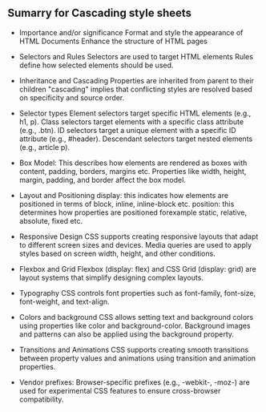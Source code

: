 ## Sumarry for Cascading style sheets

* Importance and/or significance
Format and style the appearance of HTML Documents
Enhance the structure of HTML pages

* Selectors and Rules
Selectors are used to target HTML elements
Rules define how selected elements should be used.

* Inheritance and Cascading
Properties are inherited from parent to their children
"cascading" implies that conflicting styles are resolved based on specificity and source order.

* Selector types
    Element selectors target specific HTML elements (e.g., h1, p).
    Class selectors target elements with a specific class attribute (e.g., .btn).
    ID selectors target a unique element with a specific ID attribute (e.g., #header).
    Descendant selectors target nested elements (e.g., article p).

* Box Model: 
This describes how elements are rendered as boxes with content, padding, borders, margins etc.
Properties like width, height, margin, padding, and border affect the box model.

* Layout and Positioning
display: this indicates how elements are positioned in terms of block, inline, inline-block etc.
position: this determines how properties are positioned forexample static, relative, absolute, fixed etc.

* Responsive Design
    CSS supports creating responsive layouts that adapt to different screen sizes and devices.
    Media queries are used to apply styles based on screen width, height, and other conditions.

* Flexbox and Grid
Flexbox (display: flex) and CSS Grid (display: grid) are layout systems that simplify designing complex layouts.

* Typography
CSS controls font properties such as font-family, font-size, font-weight, and text-align.

* Colors and background
    CSS allows setting text and background colors using properties like color and background-color.
    Background images and patterns can also be applied using the background property.

* Transitions and Animations
CSS supports creating smooth transitions between property values and animations using transition and animation properties.

* Vendor prefixes:
Browser-specific prefixes (e.g., -webkit-, -moz-) are used for experimental CSS features to ensure cross-browser compatibility.